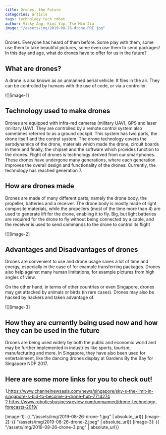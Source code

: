 ```yaml
---
title: Drones, the Future
categories: article
tags: technology tech robot
author: Vicky Ang, Kimi Yap, Tse Min Jia
image: "/assets/img/2019-08-26-drone-PRE.jpg"
---
```


Drones. Everyone has heard of them before. Some play with them, some use them to take beautiful pictures, some even use them to send packages! In this day and age, what do drones have to offer for us in the future?

## **What are drones?**

A drone is also known as an unmanned aerial vehicle. It flies in the air. They can be controlled by humans with the use of code, or via a controller.

![][image-1]

## **Technology used to make drones**

Drones are equipped with infra-red cameras (military UAV), GPS and laser (military UAV). They are controlled by a remote control system also sometimes referred to as a ground cockpit. This system has two parts, the drone itself and the control system. The drone technology covers the aerodynamics of the drone, materials which made the drone, circuit boards in them and finally, the chipset and the software which provides function to the drones. Flight of drones is technology derived from our smartphones. These drones have undergone many generations, where each generation improves the overall design and functionality of the drones. Currently, the technology has reached generation 7. 

## **How are drones made**

Drones are made of many different parts, 	namely the drone body, the propeller, batteries and a receiver. The drone body is mostly made of light composite materials, while the propellers (most of the time more than 4) are used to generate lift for the drone, enabling it to fly. Big, but light batteries are required for the drone to fly without being connected by a cable, and the receiver is used to send commands to the drone to control its flight

![][image-2]

## **Advantages and Disadvantages of drones**

Drones are convenient to use and drone usage saves a lot of time and energy, especially in the case of for example transferring packages. Drones also help against many human limitations, for example pictures from high angles of view. 

On the other hand, in terms of other countries or even Singapore, drones may get attacked by animals or birds (in rare cases). Drones may also be hacked by hackers and taken advantage of. 

![][image-3]

## **How they are currently being used now and how they can be used in the future**

Drones are being used widely by both the public and economic world and may be further implemented in industries like sports, tourism, manufacturing and more. In Singapore, they have also been used for entertainment, like the dancing drones display at Gardens By the Bay for Singapore NDP 2017. 

## **Here are some more links for you to check out!**

1.https://www.channelnewsasia.com/news/singapore/sky-s-the-limit-in-singapore-s-bid-to-become-a-drone-hub-7714274
2.https://www.roboticsbusinessreview.com/unmanned/drone-technology-forecasts-2019/

[image-1]: {{ "/assets/img/2019-08-26-drone-1.jpg" | absolute_url}}
[image-2]: {{ "/assets/img/2019-08-26-drone-2.jpeg" | absolute_url}}
[image-3]: {{ "/assets/img/2019-08-26-drone-3.png" | absolute_url}}
